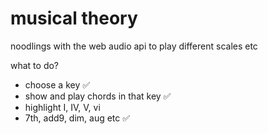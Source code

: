 # musical theory

noodlings with the web audio api to play different scales etc

what to do?

* choose a key ✅
* show and play chords in that key ✅
* highlight I, IV, V, vi
* 7th, add9, dim, aug etc ✅
